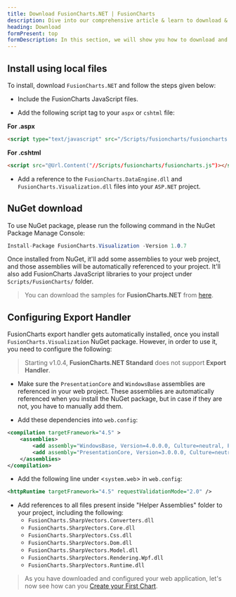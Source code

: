 ```yaml
---
title: Download FusionCharts.NET | FusionCharts
description: Dive into our comprehensive article & learn to download & install FusionCharts.NET & all the other dependencies on your system. Engage for more information!
heading: Download
formPresent: top
formDescription: In this section, we will show you how to download and install **FusionCharts.NET** and all the other dependencies on your system. You can install directly from NuGet or by downloading and using local files. To download locally fill up the form and click the download button.
---
```


## Install using local files

To install, download `FusionCharts.NET` and follow the steps given below:

-  Include the FusionCharts JavaScript files.

-  Add the following script tag to your `aspx` or `cshtml` file:

**For .aspx**

```html
<script type="text/javascript" src="/Scripts/fusioncharts/fusioncharts.js"></script>
```

**For .cshtml**

```html
<script src="@Url.Content("//Scripts/fusioncharts/fusioncharts.js")></script>
```

-  Add a reference to the `FusionCharts.DataEngine.dll` and `FusionCharts.Visualization.dll` files into your `ASP.NET` project.

## NuGet download

To use NuGet package, please run the following command in the NuGet Package Manage Console:

```csharp
Install-Package FusionCharts.Visualization -Version 1.0.7
```

Once installed from NuGet, it'll add some assemblies to your web project, and those assemblies will be automatically referenced to your project. It'll also add FusionCharts JavaScript libraries to your project under `Scripts/FusionCharts/` folder.

> You can download the samples for **FusionCharts.NET** from [here](https://github.com/fusioncharts/fusioncharts.net-core-sample).

## Configuring Export Handler

FusionCharts export handler gets automatically installed, once you install `FusionCharts.Visualization` NuGet package. However, in order to use it, you need to configure the following:

> Starting v1.0.4, **FusionCharts.NET Standard** does not support **Export Handler**.

-  Make sure the `PresentationCore` and `WindowsBase` assemblies are referenced in your web project. These assemblies are automatically referenced when you install the NuGet package, but in case if they are not, you have to manually add them.

-  Add these dependencies into `web.config`:

```xml
<compilation targetFramework="4.5" >
    <assemblies>
        <add assembly="WindowsBase, Version=4.0.0.0, Culture=neutral, PublicKeyToken=31bf3856ad364e35" />
        <add assembly="PresentationCore, Version=3.0.0.0, Culture=neutral, PublicKeyToken=31bf3856ad364e35" />
    </assemblies>
</compilation>
```

-  Add the following line under <`system.web`> in `web.config`:

```xml
<httpRuntime targetFramework="4.5" requestValidationMode="2.0" />
```

-  Add references to all files present inside "Helper Assemblies" folder to your project, including the following:
   -  `FusionCharts.SharpVectors.Converters.dll`
   -  `FusionCharts.SharpVectors.Core.dll`
   -  `FusionCharts.SharpVectors.Css.dll`
   -  `FusionCharts.SharpVectors.Dom.dll`
   -  `FusionCharts.SharpVectors.Model.dll`
   -  `FusionCharts.SharpVectors.Rendering.Wpf.dll`
   -  `FusionCharts.SharpVectors.Runtime.dll`

> As you have downloaded and configured your web application, let's now see how can you [Create your First Chart](/fusioncharts-aspnet-visualization/getting-started/create-first-chart-using-fusioncharts-net).
